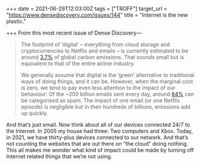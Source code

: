 +++
date = 2021-06-29T12:03:00Z
tags = ["TROFF"]
target_url = "https://www.densediscovery.com/issues/144"
title = "Internet is the new plastic."

+++
From this most recent issue of Dense Discovery—

> The footprint of ‘digital’ – everything from cloud storage and cryptocurrencies to Netflix and emails – is currently estimated to be around [3.7%](https://www.bbc.com/future/article/20200305-why-your-internet-habits-are-not-as-clean-as-you-think?utm_source=densediscovery&utm_medium=email&utm_campaign=newsletter-issue-144) of global carbon emissions. That sounds small but is equivalent to that of the entire airline industry.
>
> We generally assume that digital is the ‘green’ alternative to traditional ways of doing things, and it can be. However, when the marginal cost is zero, we tend to pay even less attention to the impact of our behaviour: Of the \~200 billion emails sent every day, around [84%](https://talosintelligence.com/reputation_center/email_rep?utm_source=densediscovery&utm_medium=email&utm_campaign=newsletter-issue-144) can be categorised as spam. The impact of one email (or one Netflix episode) is negligible but in their hundreds of billions, emissions add up quickly.

And that’s just email. Now think about all of our devices connected 24/7 to the Internet. In 2005 my house had three: Two computers and Xbox. Today, in 2021, we have thirty-plus devices connected to our network. And that’s not counting the websites that are out there on “the cloud” doing nothing. This all makes me wonder what kind of impact could be made by turning off Internet related things that we’re not using.